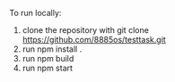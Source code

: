 To run locally:
1. clone the repository with git clone https://github.com/8885os/testtask.git
2. run npm install .
3. run npm build
4. run npm start
